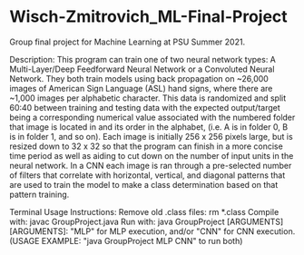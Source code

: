 # Wisch-Zmitrovich_ML-Final-Project
 Group final project for Machine Learning at PSU Summer 2021.

 Description:
    This program can train one of two neural network types: A Multi-Layer/Deep
    Feedforward Neural Network or a Convoluted Neural Network. They both train
    models using back propagation on ~26,000 images of American Sign Language
    (ASL) hand signs, where there are ~1,000 images per alphabetic character.
    This data is randomized and split 60:40 between training and testing data
    with the expected output/target being a corresponding numerical value associated
    with the numbered folder that image is located in and its order in the alphabet,
    (i.e. A is in folder 0, B is in folder 1, and so on). Each image is initially
    256 x 256 pixels large, but is resized down to 32 x 32 so that the program can
    finish in a more concise time period as well as aiding to cut down on the number
    of input units in the neural network. In a CNN each image is ran through a
    pre-selected number of filters that correlate with horizontal, vertical, and
    diagonal patterns that are used to train the model to make a class determination
    based on that pattern training.

Terminal Usage Instructions:
    Remove old .class files: rm *.class
    Compile with: javac GroupProject.java
    Run with: java GroupProject [ARGUMENTS]
    [ARGUMENTS]: "MLP" for MLP execution, and/or "CNN" for CNN execution.
                 (USAGE EXAMPLE: "java GroupProject MLP CNN" to run both)